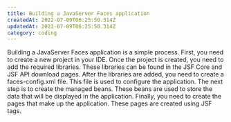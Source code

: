 ```yaml
---
title: Building a JavaServer Faces application
createdAt: 2022-07-09T06:25:50.314Z
updatedAt: 2022-07-09T06:25:50.314Z
category: coding
---
```


Building a JavaServer Faces application is a simple process. First, you need to create a new project in your IDE. Once the project is created, you need to add the required libraries. These libraries can be found in the JSF Core and JSF API download pages. After the libraries are added, you need to create a faces-config.xml file. This file is used to configure the application. The next step is to create the managed beans. These beans are used to store the data that will be displayed in the application. Finally, you need to create the pages that make up the application. These pages are created using JSF tags.

